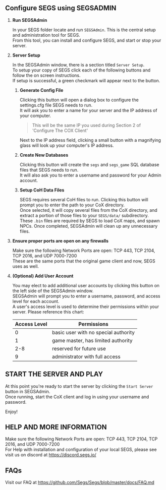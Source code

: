 Configure SEGS using SEGSADMIN
------

1. **Run SEGSAdmin**  

   In your SEGS folder locate and run `SEGSAdmin`. This is the central setup and administration tool for SEGS.  
   From this tool, you can install and configure SEGS, and start or stop your server.  


2. **Server Setup**  

   In the SEGSAdmin window, there is a section titled `Server Setup`.  
   To setup your copy of SEGS click each of the following buttons and follow the on screen instructions.  
   If setup is successful, a green checkmark will appear next to the button.  


   1. **Generate Config File**  

      Clicking this button will open a dialog box to configure the settings.cfg file SEGS needs to run.  
      It will ask you to enter a name for your server and the IP address of your computer.  

      > This will be the same IP you used during Section 2 of 'Configure The COX Client'

      Next to the IP address field, clicking a small button with a magnifying glass will look up your computer's IP address.  


   2. **Create New Databases**  

      Clicking this button will create the `segs` and `segs_game` SQL database files that SEGS needs to run.  
      It will also ask you to enter a username and password for your Admin account.  


   3. **Setup CoH Data Files**  

      SEGS requires several CoH files to run. Clicking this button will prompt you to enter the path to your CoX directory.  
      Once selected, it will copy several files from the CoX directory, and extract a portion of those files to your `SEGS/data/` subdirectory.  
      These `.bin` files are required by SEGS to load CoX maps, and spawn NPCs. Once completed, SEGSAdmin will clean up any unnecessary files.  

3. **Ensure proper ports are open on any firewalls**  

    Make sure the following Network Ports are open: TCP 443, TCP 2104, TCP 2016, and UDP 7000-7200  
    These are the same ports that the original game client and now, SEGS uses as well.  

4. **(Optional) Add User Account**  

   You may elect to add additional user accounts by clicking this button on the left side of the SEGSAdmin window.  
   SEGSAdmin will prompt you to enter a username, password, and access level for each account.  
   A user's access level is used to determine their permissions within your server. Please reference this chart:

   | Access Level    | Permissions                          |
   | -------------   | ------------------------------------ |
   | 0               | basic user with no special authority |
   | 1               | game master, has limited authority   |
   | 2-8             | reserved for future use              |
   | 9               | administrator with full access       |



START THE SERVER AND PLAY
------

At this point you're ready to start the server by clicking the `Start Server` button in SEGSAdmin.  
Once running, start the CoX client and log in using your username and password.

Enjoy!


HELP AND MORE INFORMATION
------

Make sure the following Network Ports are open: TCP 443, TCP 2104, TCP 2016, and UDP 7000-7200  
For Help with installation and configuration of your local SEGS, please see visit us on discord at https://discord.segs.io/


FAQs
------

Visit our FAQ at https://github.com/Segs/Segs/blob/master/docs/FAQ.md


